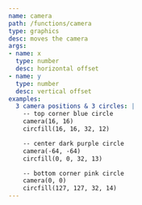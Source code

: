 ```yaml
---
name: camera
path: /functions/camera
type: graphics
desc: moves the camera
args:
- name: x
  type: number
  desc: horizontal offset
- name: y
  type: number
  desc: vertical offset
examples:
  3 camera positions & 3 circles: |
    -- top corner blue circle
    camera(16, 16)
    circfill(16, 16, 32, 12)

    -- center dark purple circle
    camera(-64, -64)
    circfill(0, 0, 32, 13)

    -- bottom corner pink circle
    camera(0, 0)
    circfill(127, 127, 32, 14)
---
```


